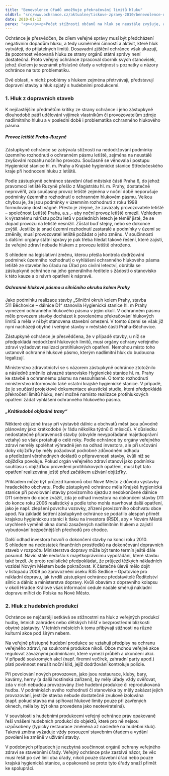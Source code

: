 ```yaml
---
title: "Benevolence úřadů umožňuje překračování limitů hluku"
oldUrl: "src/www.ochrance.cz/aktualne/tiskove-zpravy-2010/benevolence-uradu-umoznuje-prekracovani-limitu-hluku"
date: 2010-01-13
perex: "<p></p><p>Počet stížností občanů na hluk se neustále zvyšuje, a to i přes opakovaně vydávaná stanoviska ochránce a jeho jednání s orgány ochrany veřejného zdraví i stavebními úřady. Občané si stále častěji stěžují nejen na vlastní hluk, ale také na související vlivy (např. otřesy způsobené přetížením nevyhovujících komunikací kamionovou dopravou a rovněž na zvýšenou koncentraci škodlivin).</p>"
---
```


<!-- imported from the old website -->

<p class="Normln">Ochránce je přesvědčen, že cílem veřejné správy musí být předcházení negativním dopadům hluku, a tedy usměrnění činností a aktivit, které hluk vytvářejí, do přijatelných limitů. Dosavadní zjištění ochránce však ukazují, že pozornost věnovaná hluku ze strany orgánů státní správy není dostatečná. Proto veřejný ochránce zpracoval sborník svých stanovisek, jehož úkolem je seznámit příslušné úřady a veřejnost s poznatky a názory ochránce na tuto problematiku.</p><p class="Normln">Dvě oblasti, v nichž problémy s hlukem zejména přetrvávají, představují dopravní stavby a hluk spjatý s hudebními produkcemi.</p><h3 style="TEXT-DECORATION: none" class="Nadpis2">1. Hluk z dopravních staveb</h3><p class="Normln">K nejčastějším předmětům kritiky ze strany ochránce i jeho zástupkyně dlouhodobě patří udělování výjimek vlastníkům či provozovatelům zdroje nadlimitního hluku a v poslední době i problematika ochranného hlukového pásma.</p><h5 style="TEXT-DECORATION: none" class="Nadpis4">Provoz letiště Praha-Ruzyně</h5><p class="Normln">Zástupkyně ochránce se zabývala stížností na nedodržování podmínky územního rozhodnutí o ochranném pásmu letiště, zejména na neustálé zvyšování rozsahu nočního provozu. Současně se věnovala i postupu Hygienické stanice hl. m. Prahy a Krajské hygienické stanice Středočeského kraje při hodnocení hluku z letiště.</p><p class="Normln">Podle zástupkyně ochránce stavební úřad městské části Praha 6, do jehož pravomoci letiště Ruzyně přešlo z Magistrátu hl. m. Prahy, dostatečně neprověřil, zda současný provoz letiště zejména v noční době neporušuje podmínky územního rozhodnutí o ochranném hlukovém pásmu. Velkou chybou je, že jsou podmínky v územním rozhodnutí z roku 1998 formulovány dosti vágně. Přesto je zřejmé, že zavázaly provozovatele letiště &ndash; společnost Letiště Praha, a.s.,- aby noční provoz letiště omezil. Vzhledem k výraznému nárůstu počtu letů v posledních letech je téměř jisté, že se dopad provozu na letiště nesnížil. Zůstal buď stejný, nebo se dokonce zvýšil. Jestliže je snad územní rozhodnutí zastaralé a podmínky v území se změnily, musí provozovatel letiště požádat o jeho změnu. V součinnosti s dalšími orgány státní správy je pak třeba hledat takové řešení, které zajistí, že veřejné zdraví nebude hlukem z provozu letiště ohroženo.</p><p class="Normln">S ohledem na legislativní změnu, kterou přešla kontrola dodržování podmínek územního rozhodnutí o vyhlášení ochranného hlukového pásma letiště ze stavebního úřadu na Úřad pro civilní letectví, obrátila se zástupkyně ochránce na jeho generálního ředitele s žádostí o stanovisko k této kauze a o návrh opatření k nápravě.</p><h5 style="TEXT-DECORATION: none" class="Nadpis4">Ochranné hlukové pásmo u silničního okruhu kolem Prahy</h5><p class="Normln">Jako podmínku realizace stavby „Silniční okruh kolem Prahy, stavba 511 Běchovice – dálnice D1“ stanovila Hygienická stanice hl. m Prahy vymezení ochranného hlukového pásma v jejím okolí. V ochranném pásmu mělo provozem stavby docházet k povolenému překračování hlukových limitů a měla v ní být stanovena stavební omezení. V tomto území se však již nyní nacházejí obytné i veřejné stavby v městské části Praha-Běchovice.</p><p class="Normln">Zástupkyně ochránce je přesvědčena, že v případě stavby, u níž se předpokládá nedodržení hlukových limitů, musí orgány ochrany veřejného zdraví vyžadovat realizaci protihlukových opatření. Nemohou místo toho ustanovit ochranné hlukové pásmo, kterým nadlimitní hluk do budoucna legalizují.</p><p class="Normln">Ministerstvo zdravotnictví se s názorem zástupkyně ochránce ztotožnilo a následně změnilo závazné stanovisko Hygienické stanice hl. m. Prahy ke stavbě a ochrannému pásmu na nesouhlasné. O tomto rozhodnutí ministerstvo informovalo také ostatní krajské hygienické stanice. V případě, že je součástí projektové dokumentace akustická studie, která předpokládá překročení limitů hluku, není možné namísto realizace protihlukových opatření žádat vyhlášení ochranného hlukového pásma.</p><h5 style="TEXT-DECORATION: none" class="Nadpis4">„Krátkodobé objízdné trasy“</h5><p class="Normln">Některé objízdné trasy při výstavbě dálnic a obchvatů měst jsou původně plánovány jako krátkodobé (v řádu několika týdnů či měsíců). V důsledku nedostatečné připravenosti stavby (obvykle nevypořádané majetkoprávní vztahy) se však protahují o celé roky. Podle ochránce by orgány veřejného zdraví neměly spoléhat výhradně jen na odhad investora, ale při určování doby objížďky by měly požadovat podrobné zdůvodnění odhadu a předložení věrohodných dokladů o připravenosti stavby, kvůli níž se objížďka povoluje. Pokud orgán veřejného zdraví stanoví jako podmínku souhlasu s objížďkou provedení protihlukových opatření, musí být tato opatření realizována ještě před začátkem užívání objížďky.</p><p class="Normln">Příkladem může být průjezd kamionů obcí Nové Město z důvodu výstavby hradeckého obchvatu. Podle zástupkyně ochránce měla Krajská hygienická stanice při povolování stavby provizorního sjezdu z nedokončené dálnice D11 směrem do obce zvážit, zda je odhad investora na dokončení stavby D11 do konce roku 2006 realistický a podle toho mohla navrhovat další opatření, jako je např. zlepšení povrchu vozovky, zřízení provizorního obchvatu obce apod. Na základě šetření zástupkyně ochránce se podařilo alespoň přimět krajskou hygienickou stanici k tlaku na investora (ŘSD), aby v Novém Městě urychleně vyměnil okna domů zasažených nadlimitním hlukem a zajistil vybudování bezpečnějších přechodů pro chodce.</p><p class="Normln">Další odhad investora hovoří o dokončení stavby na konci roku 2010. S ohledem na nedostatek finančních prostředků na dokončování dopravních staveb v rozpočtu Ministerstva dopravy může být tento termín ještě dále posunut. Navíc stále nedošlo k majetkoprávnímu vypořádání, které stavbu také brzdí. Je proto realistické předpokládat, že průjezd těžkých nákladních vozidel Novým Městem bude pokračovat. K částečné úlevě mělo dojít v listopadu 2009 po zprovoznění úseku R35 Sedlice – Opatovice pro nákladní dopravu, jak tvrdili zástupkyni ochránce představitelé Ředitelství silnic a dálnic a ministerstva dopravy. Kvůli obavám z dopravního kolapsu v okolí Hradce Králové však informační cedule nadále směrují nákladní dopravu mířící do Polska na Nové Město.</p><h3 style="TEXT-DECORATION: none" class="Nadpis2">2. Hluk z hudebních produkcí</h3><p class="Normln">Ochránce se nejčastěji setkává se stížnostmi na hluk z veřejných produkcí hudby, letních zahrádek nebo dětských hřišť v bezprostřední blízkosti obytné zástavby. V letních měsících k tomu přibývají stížnosti na různé kulturní akce pod širým nebem.</p><p class="Normln">Na veřejně přístupné hudební produkce se vztahují předpisy na ochranu veřejného zdraví, na soukromé produkce nikoli. Obce mohou veřejné akce regulovat závaznými podmínkami, které vymezí průběh a ukončení akcí. V případě soukromých akcí (např. firemní večírek, zahradní party apod.) platí povinnost nerušit noční klid, jejíž dodržování kontroluje policie.</p><p class="Normln">Při povolování nových provozoven, jako jsou restaurace, kluby, bary, kavárny, herny (a další hostinská zařízení), by měly úřady vždy ověřovat, zda v nich nebudou provozovány živé hudební produkce či reprodukovaná hudba. V podmínkách svého rozhodnutí či stanoviska by měly zakázat jejich provozování, jestliže stavba nebude dostatečně zvukově izolována (např. pokud stavba má splňovat hlukové limity pouze při zavřených oknech, měla by být okna provedena jako neotevíratelná).</p><p class="Normln">V souvislosti s hudebními produkcemi veřejný ochránce práv opakovaně řeší vnášení hudebních produkcí do objektů, které pro ně nejsou uzpůsobeny (typicky restaurace změněná až následně na hudební klub). Taková změna vyžaduje vždy posouzení stavebním úřadem a vydání povolení ke změně v užívání stavby.</p><p class="Normln-web" style="TEXT-DECORATION: none">V podobných případech je nezbytná součinnost orgánů ochrany veřejného zdraví se stavebními úřady. Veřejný ochránce práv zastává názor, že věc musí řešit po své linii oba úřady, nikoli pouze stavební úřad nebo pouze krajská hygienická stanice, a opakovaně se proto tyto úřady snaží přimět ke spolupráci.</p><p class="Normln"> </p>
